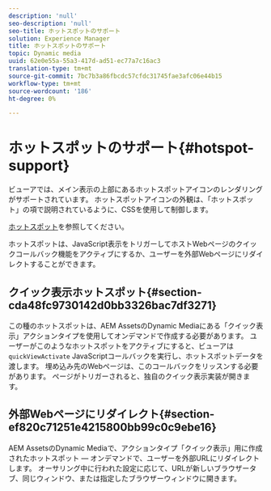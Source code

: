 ```yaml
---
description: 'null'
seo-description: 'null'
seo-title: ホットスポットのサポート
solution: Experience Manager
title: ホットスポットのサポート
topic: Dynamic media
uuid: 62e0e55a-55a3-417d-ad51-ec77a7c16ac3
translation-type: tm+mt
source-git-commit: 7bc7b3a86fbcdc57cfdc31745fae3afc06e44b15
workflow-type: tm+mt
source-wordcount: '186'
ht-degree: 0%

---
```



# ホットスポットのサポート{#hotspot-support}

ビューアでは、メイン表示の上部にあるホットスポットアイコンのレンダリングがサポートされています。 ホットスポットアイコンの外観は、「ホットスポット」の項で説明されているように、CSSを使用して制御します。

[ホットスポット](../../c-html5-aem-asset-viewers/c-html5-aem-interactive-images/c-html5-aem-interactive-image-customizingviewer/r-html5-aem-int-image-customize-hotspots.md#reference-2ac3cc414ef2467390bf53145f1d8d74)を参照してください。

ホットスポットは、JavaScript表示をトリガーしてホストWebページのクイックコールバック機能をアクティブにするか、ユーザーを外部Webページにリダイレクトすることができます。

## クイック表示ホットスポット{#section-cda48fc9730142d0bb3326bac7df3271}

この種のホットスポットは、AEM AssetsのDynamic Mediaにある「クイック表示」アクションタイプを使用してオンデマンドで作成する必要があります。 ユーザーがこのようなホットスポットをアクティブにすると、ビューアは`quickViewActivate` JavaScriptコールバックを実行し、ホットスポットデータを渡します。 埋め込み先のWebページは、このコールバックをリッスンする必要があります。 ページがトリガーされると、独自のクイック表示実装が開きます。

## 外部Webページにリダイレクト{#section-ef820c71251e4215800bb99c0c9ebe16}

AEM AssetsのDynamic Mediaで、アクションタイプ「クイック表示」用に作成されたホットスポット — オンデマンドで、ユーザーを外部URLにリダイレクトします。 オーサリング中に行われた設定に応じて、URLが新しいブラウザータブ、同じウィンドウ、または指定したブラウザーウィンドウに開きます。

